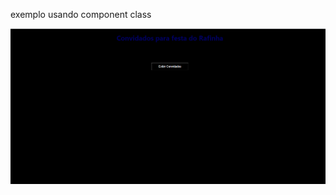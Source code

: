 exemplo usando component class 

![](https://github.com/Rafael-Yokoyama/Campinas_Tech_Talents/blob/main/Trilha_ABInBev/component-class/src/img/gif.gif)
